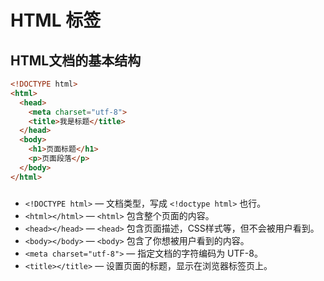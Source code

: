 # HTML 标签

## HTML文档的基本结构
```html
<!DOCTYPE html>
<html>
  <head>
    <meta charset="utf-8">
    <title>我是标题</title>
  </head>
  <body>
    <h1>页面标题</h1>
    <p>页面段落</p>
  </body>
</html>
```

### 

* `<!DOCTYPE html>` — 文档类型，写成 `<!doctype html>` 也行。
* `<html></html>` — `<html>` 包含整个页面的内容。
* `<head></head>` — `<head>` 包含页面描述，CSS样式等，但不会被用户看到。
* `<body></body>` — `<body>` 包含了你想被用户看到的内容。
* `<meta charset="utf-8">` — 指定文档的字符编码为 UTF-8。
* `<title></title>` — 设置页面的标题，显示在浏览器标签页上。
